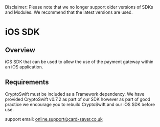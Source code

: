 Disclaimer: Please note that we no longer support older versions of SDKs and Modules. We recommend that the latest versions are used.

iOS SDK
==================

Overview
---------
iOS SDK that can be used to allow the use of the payment gateway within an iOS application.


Requirements
------------
CryptoSwift must be included as a Framework dependency. We have provided CryptoSwift v0.7.2 as part of our SDK however as part of good practice we encourage you to rebuild CryptoSwift and our iOS SDK before use.

support email: online.support@card-saver.co.uk
